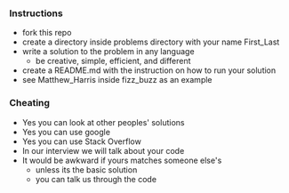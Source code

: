 ### Instructions
* fork this repo
* create a directory inside problems directory with your name First_Last
* write a solution to the problem in any language
   * be creative, simple, efficient, and different 
* create a README.md with the instruction on how to run your solution
* see Matthew_Harris inside fizz_buzz as an example

### Cheating
* Yes you can look at other peoples' solutions
* Yes you can use google
* Yes you can use Stack Overflow
* In our interview we will talk about your code
* It would be awkward if yours matches someone else's
  * unless its the basic solution
  * you can talk us through the code
